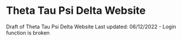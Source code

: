 # Theta Tau Psi Delta Website
 Draft of Theta Tau Psi Delta Website
 Last updated: 06/12/2022
    - Login function is broken
